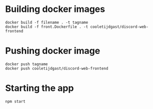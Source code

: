 # Building docker images

```
docker build -f filename . -t tagname
docker build -f front.Dockerfile . -t cooletijdgast/discord-web-frontend
```

# Pushing docker image

```
docker push tagname
docker push cooletijdgast/discord-web-frontend
```

# Starting the app
```
npm start
```